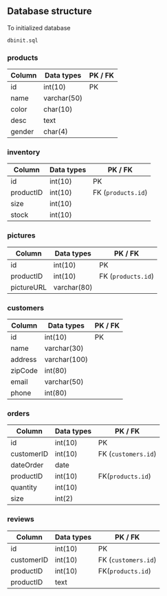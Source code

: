 ## Database structure

To initialized database
```
dbinit.sql
```

### products
| Column | Data types | PK / FK |
| ------ | ---------- | ------- |
| id | int(10) | PK |
| name | varchar(50) | |
| color | char(10) | |
| desc | text | |
| gender | char(4) | |

### inventory
| Column | Data types | PK / FK |
| ------ | ---------- | ------- |
| id | int(10) | PK |
| productID | int(10) | FK (`products.id`) |
| size | int(10) | |
| stock | int(10) | |

### pictures
| Column | Data types | PK / FK |
| ------ | ---------- | ------- |
| id | int(10) | PK |
| productID | int(10) | FK (`products.id`) |
| pictureURL | varchar(80) | |

### customers
| Column | Data types | PK / FK |
| ------ | ---------- | ------- |
| id | int(10) | PK |
| name | varchar(30) | |
| address | varchar(100) | |
| zipCode | int(80) | |
| email | varchar(50) | |
| phone | int(80) | |

### orders
| Column | Data types | PK / FK |
| ------ | ---------- | ------- |
| id | int(10) | PK |
| customerID | int(10) | FK (`customers.id`) |
| dateOrder | date | |
| productID | int(10) | FK(`products.id`) |
| quantity | int(10) | |
| size | int(2) | |

### reviews
| Column | Data types | PK / FK |
| ------ | ---------- | ------- |
| id | int(10) | PK |
| customerID | int(10) | FK (`customers.id`) |
| productID | int(10) | FK(`products.id`) |
| productID | text | |
